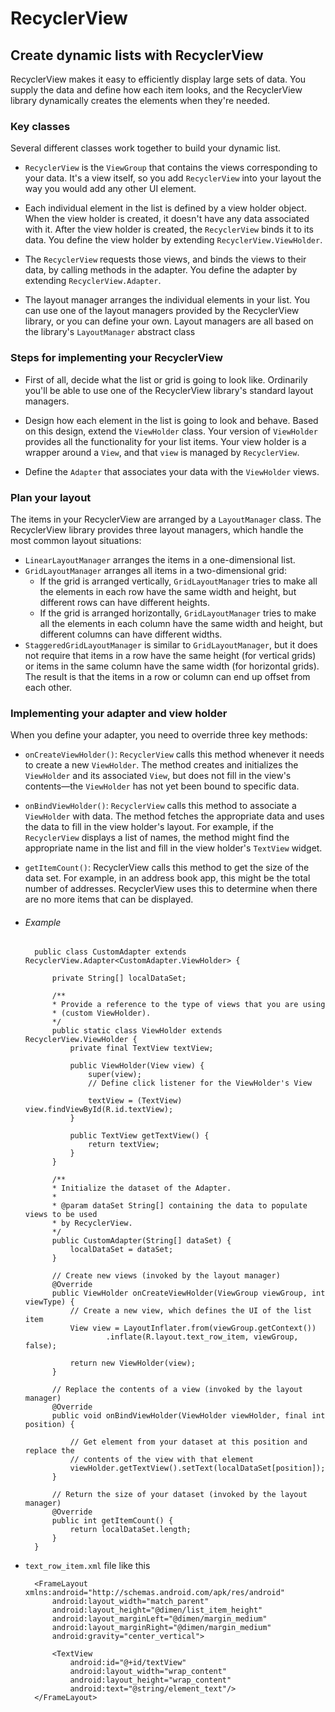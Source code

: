 # RecyclerView
## Create dynamic lists with RecyclerView
RecyclerView makes it easy to efficiently display large sets of data. You supply the data and define how each item looks, and the RecyclerView library dynamically creates the elements when they're needed.

### Key classes
Several different classes work together to build your dynamic list.

-  `RecyclerView` is the `ViewGroup` that contains the views corresponding to your data. It's a view itself, so you add `RecyclerView` into your layout the way you would add any other UI element.

- Each individual element in the list is defined by a view holder object. When the view holder is created, it doesn't have any data associated with it. After the view holder is created, the `RecyclerView` binds it to its data. You define the view holder by extending `RecyclerView.ViewHolder`.

- The `RecyclerView` requests those views, and binds the views to their data, by calling methods in the adapter. You define the adapter by extending `RecyclerView.Adapter`.

- The layout manager arranges the individual elements in your list. You can use one of the layout managers provided by the RecyclerView library, or you can define your own. Layout managers are all based on the library's `LayoutManager` abstract class

### Steps for implementing your RecyclerView
- First of all, decide what the list or grid is going to look like. Ordinarily you'll be able to use one of the RecyclerView library's standard layout managers.

- Design how each element in the list is going to look and behave. Based on this design, extend the `ViewHolder` class. Your version of `ViewHolder` provides all the functionality for your list items. Your view holder is a wrapper around a `View`, and that `view` is managed by `RecyclerView`.

- Define the `Adapter` that associates your data with the `ViewHolder` views.

### Plan your layout

The items in your RecyclerView are arranged by a `LayoutManager` class. The RecyclerView library provides three layout managers, which handle the most common layout situations:

- `LinearLayoutManager` arranges the items in a one-dimensional list.
- `GridLayoutManager` arranges all items in a two-dimensional grid:
    - If the grid is arranged vertically, `GridLayoutManager` tries to make all the elements in each row have the same width and height, but different rows can have different heights.
    - If the grid is arranged horizontally, `GridLayoutManager` tries to make all the elements in each column have the same width and height, but different columns can have different widths.
- `StaggeredGridLayoutManager` is similar to `GridLayoutManager`, but it does not require that items in a row have the same height (for vertical grids) or items in the same column have the same width (for horizontal grids). The result is that the items in a row or column can end up offset from each other.

### Implementing your adapter and view holder
When you define your adapter, you need to override three key methods:

- `onCreateViewHolder()`: `RecyclerView` calls this method whenever it needs to create a new `ViewHolder`. The method creates and initializes the `ViewHolder` and its associated `View`, but does not fill in the view's contents—the `ViewHolder` has not yet been bound to specific data.

- `onBindViewHolder()`: `RecyclerView` calls this method to associate a `ViewHolder` with data. The method fetches the appropriate data and uses the data to fill in the view holder's layout. For example, if the `RecyclerView` displays a list of names, the method might find the appropriate name in the list and fill in the view holder's `TextView` widget.

- `getItemCount()`: RecyclerView calls this method to get the size of the data set. For example, in an address book app, this might be the total number of addresses. RecyclerView uses this to determine when there are no more items that can be displayed.

* ###### Example 

        public class CustomAdapter extends RecyclerView.Adapter<CustomAdapter.ViewHolder> {

            private String[] localDataSet;

            /**
            * Provide a reference to the type of views that you are using
            * (custom ViewHolder).
            */
            public static class ViewHolder extends RecyclerView.ViewHolder {
                private final TextView textView;

                public ViewHolder(View view) {
                    super(view);
                    // Define click listener for the ViewHolder's View

                    textView = (TextView) view.findViewById(R.id.textView);
                }

                public TextView getTextView() {
                    return textView;
                }
            }

            /**
            * Initialize the dataset of the Adapter.
            *
            * @param dataSet String[] containing the data to populate views to be used
            * by RecyclerView.
            */
            public CustomAdapter(String[] dataSet) {
                localDataSet = dataSet;
            }

            // Create new views (invoked by the layout manager)
            @Override
            public ViewHolder onCreateViewHolder(ViewGroup viewGroup, int viewType) {
                // Create a new view, which defines the UI of the list item
                View view = LayoutInflater.from(viewGroup.getContext())
                        .inflate(R.layout.text_row_item, viewGroup, false);

                return new ViewHolder(view);
            }

            // Replace the contents of a view (invoked by the layout manager)
            @Override
            public void onBindViewHolder(ViewHolder viewHolder, final int position) {

                // Get element from your dataset at this position and replace the
                // contents of the view with that element
                viewHolder.getTextView().setText(localDataSet[position]);
            }

            // Return the size of your dataset (invoked by the layout manager)
            @Override
            public int getItemCount() {
                return localDataSet.length;
            }
        }

* `text_row_item.xml` file like this

        <FrameLayout xmlns:android="http://schemas.android.com/apk/res/android"
            android:layout_width="match_parent"
            android:layout_height="@dimen/list_item_height"
            android:layout_marginLeft="@dimen/margin_medium"
            android:layout_marginRight="@dimen/margin_medium"
            android:gravity="center_vertical">

            <TextView
                android:id="@+id/textView"
                android:layout_width="wrap_content"
                android:layout_height="wrap_content"
                android:text="@string/element_text"/>
        </FrameLayout>